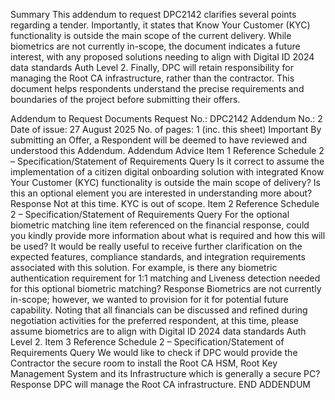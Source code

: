 Summary
This addendum to request DPC2142 clarifies several points regarding a tender. Importantly, it states that Know Your Customer (KYC) functionality is outside the main scope of the current delivery. While biometrics are not currently in-scope, the document indicates a future interest, with any proposed solutions needing to align with Digital ID 2024 data standards Auth Level 2. Finally, DPC will retain responsibility for managing the Root CA infrastructure, rather than the contractor. This document helps respondents understand the precise requirements and boundaries of the project before submitting their offers.

Addendum to Request Documents
Request No.: DPC2142
Addendum No.: 2
Date of issue: 27 August 2025
No. of pages: 1 (inc. this sheet)
Important
By submitting an Offer, a Respondent will be deemed to have reviewed and understood this Addendum.
Addendum Advice
Item 1
Reference Schedule 2 – Specification/Statement of Requirements
Query Is it correct to assume the implementation of a citizen digital onboarding solution with integrated Know Your Customer (KYC) functionality is outside the main scope of delivery? Is this an optional element you are interested in understanding more about?
Response Not at this time. KYC is out of scope.
Item 2
Reference Schedule 2 – Specification/Statement of Requirements
Query For the optional biometric matching line item referenced on the financial response, could you kindly provide more information about what is required and how this will be used? It would be really useful to receive further clarification on the expected features, compliance standards, and integration requirements associated with this solution. For example, is there any biometric authentication requirement for 1:1 matching and Liveness detection needed for this optional biometric matching?
Response Biometrics are not currently in-scope; however, we wanted to provision for it for potential future capability. Noting that all financials can be discussed and refined during negotiation activities for the preferred respondent, at this time, please assume biometrics are to align with Digital ID 2024 data standards Auth Level 2.
Item 3
Reference Schedule 2 – Specification/Statement of Requirements
Query We would like to check if DPC would provide the Contractor the secure room to install the Root CA HSM, Root Key Management System and its Infrastructure which is generally a secure PC?
Response DPC will manage the Root CA infrastructure.
END ADDENDUM
